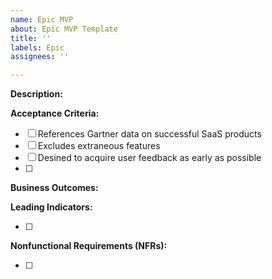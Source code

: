 ```yaml
---
name: Epic MVP
about: Epic MVP Template
title: ''
labels: Epic
assignees: ''

---
```


**Description:**

**Acceptance Criteria:**
- [ ] References Gartner data on successful SaaS products
- [ ] Excludes extraneous features
- [ ] Desined to acquire user feedback as early as possible
- [ ]  

**Business Outcomes:** 



**Leading Indicators:** 

- [ ] 

**Nonfunctional Requirements (NFRs):**

- [ ]
